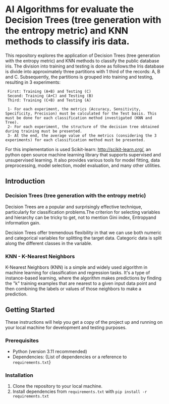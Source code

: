 # AI Algorithms for evaluate the Decision Trees (tree generation with the entropy metric) and KNN methods to classify iris data.

This repository explores the application of Decision Trees (tree generation with the entropy metric) and KNN methods to classify the public database iris.
The division into training and testing is done as follows:the Iris database is divide into approximately three partitions with 1 third of the records: A, B and C.
Subsequently, the partitions is grouped into training and testing, resulting in 3 experiments:

     First: Training (A+B) and Testing (C)
     Second: Training (A+C) and Testing (B)
     Third: Training (C+B) and Testing (A)
     
     1- For each experiment, the metrics (Accuracy, Sensitivity, Specificity, Precision) must be calculated for the Test basis. This must be done for each classification method investigated (KNN and Tree).
     2- For each experiment, the structure of the decision tree obtained during training must be presented.
     3- At the end, the average value of the metrics (considering the 3 experiments) for each classification method must be presented.

For this implementation is used Scikit-learn: http://scikit-learn.org/, an python open source machine learning library that supports supervised and unsupervised learning. It also provides various tools for model fitting, data preprocessing, model selection, model evaluation, and many other utilities.

## Introduction

### Decision Trees (tree generation with the entropy metric)

Decision Trees are a popular and surprisingly effective technique, particularly for classification problems.The criterion for selecting variables and hierarchy can be tricky to get, not to mention Gini index, Entropyand information gain.

Decision Trees offer tremendous flexibility in that we can use both numeric and categorical variables for splitting the target data. Categoric data is split along the different classes in the variable.

### KNN - K-Nearest Neighbors

K-Nearest Neighbors (KNN) is a simple and widely used algorithm in machine learning for classification and regression tasks. It's a type of instance-based learning, where the algorithm makes predictions by finding the "k" training examples that are nearest to a given input data point and then combining the labels or values of those neighbors to make a prediction.



## Getting Started

These instructions will help you get a copy of the project up and running on your local machine for development and testing purposes.

### Prerequisites

- Python (version 3.11 recommended)
- Dependencies: {List of dependencies or a reference to `requirements.txt`}

### Installation

1. Clone the repository to your local machine.
2. Install dependencies from `requirements.txt` with `pip install -r requirements.txt` 
